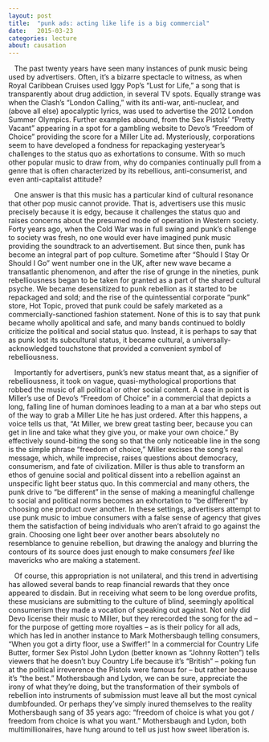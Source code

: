 ```yaml
---
layout: post
title:  "punk ads: acting like life is a big commercial"
date:   2015-03-23
categories: lecture
about: causation
---
```


 &nbsp;&nbsp; The past twenty years have seen many instances of punk music being used by advertisers. Often, it’s a bizarre spectacle to witness, as when Royal Caribbean Cruises used Iggy Pop’s “Lust for Life,” a song that is transparently about drug addiction, in several TV spots. Equally strange was when the Clash’s “London Calling,” with its anti-war, anti-nuclear, and (above all else) apocalyptic lyrics, was used to advertise the 2012 London Summer Olympics. Further examples abound, from the Sex Pistols’ “Pretty Vacant” appearing in a spot for a gambling website to Devo’s “Freedom of Choice” providing the score for a Miller Lite ad. Mysteriously, corporations seem to have developed a fondness for repackaging yesteryear’s challenges to the status quo as exhortations to consume. With so much other popular music to draw from, why do companies continually pull from a genre that is often characterized by its rebellious, anti-consumerist, and even anti-capitalist attitude?

 &nbsp;&nbsp; One answer is that this music has a particular kind of cultural resonance that other pop music cannot provide. That is, advertisers use this music precisely because it is edgy, because it challenges the status quo and raises concerns about the presumed mode of operation in Western society. Forty years ago, when the Cold War was in full swing and punk’s challenge to society was fresh, no one would ever have imagined punk music providing the soundtrack to an advertisement. But since then, punk has become an integral part of pop culture. Sometime after “Should I Stay Or Should I Go” went number one in the UK, after new wave became a transatlantic phenomenon, and after the rise of grunge in the nineties, punk rebelliousness began to be taken for granted as a part of the shared cultural psyche. We became desensitized to punk rebellion as it started to be repackaged and sold; and the rise of the quintessential corporate “punk” store, Hot Topic, proved that punk could be safely marketed as a commercially-sanctioned fashion statement. None of this is to say that punk became wholly apolitical and safe, and many bands continued to boldly criticize the political and social status quo. Instead, it is perhaps to say that as punk lost its subcultural status, it became cultural, a universally-acknowledged touchstone that provided a convenient symbol of rebelliousness.

 &nbsp;&nbsp; Importantly for advertisers, punk’s new status meant that, as a signifier of rebelliousness, it took on vague, quasi-mythological proportions that robbed the music of all political or other social content. A case in point is Miller’s use of Devo’s “Freedom of Choice” in a commercial that depicts a long, falling line of human dominoes leading to a man at a bar who steps out of the way to grab a Miller Lite he has just ordered. After this happens, a voice tells us that, “At Miller, we brew great tasting beer, because you can get in line and take what they give you, or make your own choice.” By effectively sound-biting the song so that the only noticeable line in the song is the simple phrase “freedom of choice,” Miller excises the song’s real message, which, while imprecise, raises questions about democracy, consumerism, and fate of civilization. Miller is thus able to transform an ethos of genuine social and political dissent into a rebellion against an unspecific light beer status quo. In this commercial and many others, the punk drive to “be different” in the sense of making a meaningful challenge to social and political norms becomes an exhortation to “be different” by choosing one product over another. In these settings, advertisers attempt to use punk music to imbue consumers with a false sense of agency that gives them the satisfaction of being individuals who aren’t afraid to go against the grain. Choosing one light beer over another bears absolutely no resemblance to genuine rebellion, but drawing the analogy and blurring the contours of its source does just enough to make consumers *feel* like mavericks who are making a statement.

 &nbsp;&nbsp; Of course, this appropriation is not unilateral, and this trend in advertising has allowed several bands to reap financial rewards that they once appeared to disdain. But in receiving what seem to be long overdue profits, these musicians are submitting to the culture of blind, seemingly apolitical consumerism they made a vocation of speaking out against. Not only did Devo license their music to Miller, but they rerecorded the song for the ad – for the purpose of getting more royalties – as is their policy for all ads, which has led in another instance to Mark Mothersbaugh telling consumers, “When you got a dirty floor, use a Swiffer!” In a commercial for Country Life Butter, former Sex Pistol John Lydon (better known as “Johnny Rotten”) tells viewers that he doesn’t buy Country Life because it’s “British” – poking fun at the political irreverence the Pistols were famous for – but rather because it’s “the best.” Mothersbaugh and Lydon, we can be sure, appreciate the irony of what they’re doing, but the transformation of their symbols of rebellion into instruments of submission must leave all but the most cynical dumbfounded. Or perhaps they’ve simply inured themselves to the reality Mothersbaugh sang of 35 years ago: “freedom of choice is what you got / freedom from choice is what you want.” Mothersbaugh and Lydon, both multimillionaires, have hung around to tell us just how sweet liberation is.
